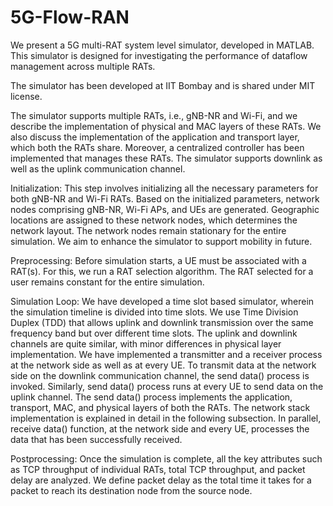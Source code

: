 # 5G-Flow-RAN

We present a 5G multi-RAT system level simulator, developed in MATLAB. This simulator is designed for investigating the performance of dataflow management across multiple RATs.

The simulator has been developed at IIT Bombay and is shared under MIT license.

The simulator supports multiple RATs, i.e., gNB-NR and Wi-Fi, and we describe the implementation of physical and MAC layers of these RATs. We also discuss the implementation of the application and transport layer, which both the RATs share. Moreover, a centralized controller has been implemented that manages these RATs. The simulator supports downlink as well as the uplink communication channel.

Initialization: This step involves initializing all the necessary parameters for both gNB-NR and Wi-Fi RATs. Based on the initialized parameters, network nodes comprising gNB-NR, Wi-Fi APs, and UEs are generated. Geographic locations are assigned to these network nodes, which determines the network layout. The network nodes remain stationary for the entire simulation. We aim to enhance the simulator to support mobility in future.

Preprocessing: Before simulation starts, a UE must be associated with a RAT(s). For this, we run a RAT selection algorithm. The RAT selected for a user remains constant for the entire simulation. 

Simulation Loop: We have developed a time slot based simulator, wherein the simulation timeline is divided into time slots. We use Time Division Duplex (TDD) that allows uplink and downlink transmission over the same frequency band but over different time slots. The uplink and downlink channels are quite similar, with minor differences in physical layer implementation. We have implemented a transmitter and a receiver process at the network side as well as at every UE. To transmit data at the network side on the downlink communication channel, the send data() process is invoked. Similarly, send data() process runs at every UE to send data on the uplink channel. The send data() process implements the application, transport, MAC, and physical layers of both the RATs. The network stack implementation is explained in detail in the following subsection. In parallel, receive data() function, at the network side and every UE, processes the data that has been successfully
received.

Postprocessing: Once the simulation is complete, all the key attributes such as TCP throughput of individual RATs, total TCP throughput, and packet delay are analyzed. We define packet delay as the total time it takes for a packet to reach its destination node from the source node.
